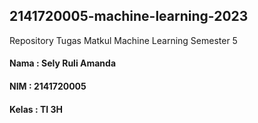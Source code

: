 ## 2141720005-machine-learning-2023 

Repository Tugas Matkul Machine Learning Semester 5

#### Nama  : Sely Ruli Amanda
#### NIM   : 2141720005
#### Kelas : TI 3H



